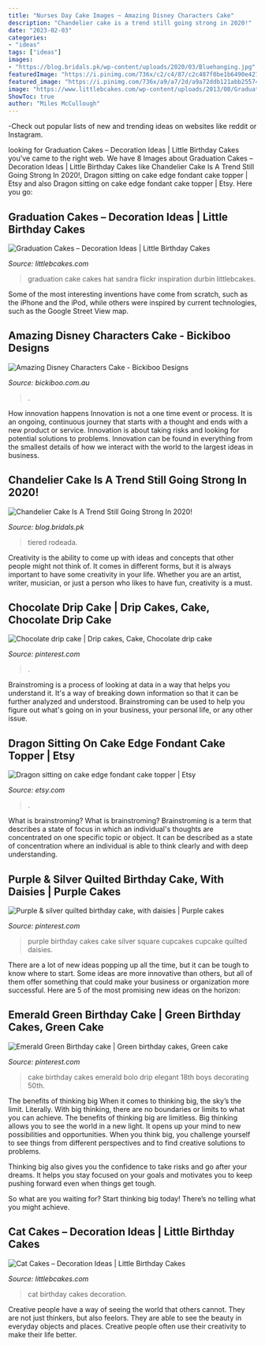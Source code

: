 ```yaml
---
title: "Nurses Day Cake Images ~ Amazing Disney Characters Cake"
description: "Chandelier cake is a trend still going strong in 2020!"
date: "2023-02-03"
categories:
- "ideas"
tags: ["ideas"]
images:
- "https://blog.bridals.pk/wp-content/uploads/2020/03/Bluehanging.jpg"
featuredImage: "https://i.pinimg.com/736x/c2/c4/87/c2c487f0be1b6490e427d8cd5a616946.jpg"
featured_image: "https://i.pinimg.com/736x/a9/a7/2d/a9a72ddb121abb255747c9c0a7d64c5b--purple-and-silver-wedding-silver-wedding-cakes.jpg"
image: "https://www.littlebcakes.com/wp-content/uploads/2013/08/Graduation-Hat-Cake.jpg"
ShowToc: true
author: "Miles McCullough"
---
```



-Check out popular lists of new and trending ideas on websites like reddit or Instagram.

	

		
looking for Graduation Cakes – Decoration Ideas | Little Birthday Cakes you've came to the right web. We have 8 Images about Graduation Cakes – Decoration Ideas | Little Birthday Cakes like Chandelier Cake Is A Trend Still Going Strong In 2020!, Dragon sitting on cake edge fondant cake topper | Etsy and also Dragon sitting on cake edge fondant cake topper | Etsy. Here you go:
		
    
## Graduation Cakes – Decoration Ideas | Little Birthday Cakes

<img loading=lazy src="https://www.littlebcakes.com/wp-content/uploads/2013/08/Graduation-Hat-Cake.jpg" onerror="this.onerror=null;this.src='https://tse1.mm.bing.net/th?id=OIP.jgM4365AVLlNKLt9IofPbAHaJ4&amp;pid=15.1';" alt="Graduation Cakes – Decoration Ideas | Little Birthday Cakes">

_Source: littlebcakes.com_

>graduation cake cakes hat sandra flickr inspiration durbin littlebcakes. 

	

Some of the most interesting inventions have come from scratch, such as the iPhone and the iPod, while others were inspired by current technologies, such as the Google Street View map.

    
## Amazing Disney Characters Cake - Bickiboo Designs

<img loading=lazy src="https://cdn.shopify.com/s/files/1/0161/3068/files/disney_cake_grande.jpg?868" onerror="this.onerror=null;this.src='https://tse4.mm.bing.net/th?id=OIP.Vuiy4RClN-qdoTlUl1-isQAAAA&amp;pid=15.1';" alt="Amazing Disney Characters Cake - Bickiboo Designs">

_Source: bickiboo.com.au_

>. 

	

How innovation happens
Innovation is not a one time event or process. It is an ongoing, continuous journey that starts with a thought and ends with a new product or service. Innovation is about taking risks and looking for potential solutions to problems. Innovation can be found in everything from the smallest details of how we interact with the world to the largest ideas in business.

    
## Chandelier Cake Is A Trend Still Going Strong In 2020!

<img loading=lazy src="https://blog.bridals.pk/wp-content/uploads/2020/03/Bluehanging.jpg" onerror="this.onerror=null;this.src='https://tse2.mm.bing.net/th?id=OIP.cAXWgPuN0E-4DCODTZqsfgHaLI&amp;pid=15.1';" alt="Chandelier Cake Is A Trend Still Going Strong In 2020!">

_Source: blog.bridals.pk_

>tiered rodeada. 

	

Creativity is the ability to come up with ideas and concepts that other people might not think of. It comes in different forms, but it is always important to have some creativity in your life. Whether you are an artist, writer, musician, or just a person who likes to have fun, creativity is a must.

    
## Chocolate Drip Cake | Drip Cakes, Cake, Chocolate Drip Cake

<img loading=lazy src="https://i.pinimg.com/736x/45/1a/69/451a6985d989062f6590354e140de293.jpg" onerror="this.onerror=null;this.src='https://tse4.mm.bing.net/th?id=OIP.EjH6s-jODoyPKSz5WGhUzwHaLH&amp;pid=15.1';" alt="Chocolate drip cake | Drip cakes, Cake, Chocolate drip cake">

_Source: pinterest.com_

>. 

	

Brainstroming is a process of looking at data in a way that helps you understand it. It's a way of breaking down information so that it can be further analyzed and understood. Brainstroming can be used to help you figure out what's going on in your business, your personal life, or any other issue.

    
## Dragon Sitting On Cake Edge Fondant Cake Topper | Etsy

<img loading=lazy src="https://i.etsystatic.com/9084715/r/il/136b84/1591213601/il_1588xN.1591213601_5cc8.jpg" onerror="this.onerror=null;this.src='https://tse1.mm.bing.net/th?id=OIP.cVYxiYR5YpnTtKHXEz5gwQHaJ3&amp;pid=15.1';" alt="Dragon sitting on cake edge fondant cake topper | Etsy">

_Source: etsy.com_

>. 

	

What is brainstroming?
What is brainstroming? Brainstroming is a term that describes a state of focus in which an individual's thoughts are concentrated on one specific topic or object. It can be described as a state of concentration where an individual is able to think clearly and with deep understanding.

    
## Purple &amp; Silver Quilted Birthday Cake, With Daisies | Purple Cakes

<img loading=lazy src="https://i.pinimg.com/736x/a9/a7/2d/a9a72ddb121abb255747c9c0a7d64c5b--purple-and-silver-wedding-silver-wedding-cakes.jpg" onerror="this.onerror=null;this.src='https://tse1.mm.bing.net/th?id=OIP.cH1pQEcSRTp082nXhk0MdwHaJ6&amp;pid=15.1';" alt="Purple &amp; silver quilted birthday cake, with daisies | Purple cakes">

_Source: pinterest.com_

>purple birthday cakes cake silver square cupcakes cupcake quilted daisies. 

	

There are a lot of new ideas popping up all the time, but it can be tough to know where to start. Some ideas are more innovative than others, but all of them offer something that could make your business or organization more successful. Here are 5 of the most promising new ideas on the horizon: 

    
## Emerald Green Birthday Cake | Green Birthday Cakes, Green Cake

<img loading=lazy src="https://i.pinimg.com/736x/c2/c4/87/c2c487f0be1b6490e427d8cd5a616946.jpg" onerror="this.onerror=null;this.src='https://tse3.mm.bing.net/th?id=OIP.Iavqfgz6mH_xCvQaqa6_iQHaJ3&amp;pid=15.1';" alt="Emerald Green Birthday cake | Green birthday cakes, Green cake">

_Source: pinterest.com_

>cake birthday cakes emerald bolo drip elegant 18th boys decorating 50th. 

	

The benefits of thinking big
When it comes to thinking big, the sky’s the limit. Literally. With big thinking, there are no boundaries or limits to what you can achieve. The benefits of thinking big are limitless.
Big thinking allows you to see the world in a new light. It opens up your mind to new possibilities and opportunities. When you think big, you challenge yourself to see things from different perspectives and to find creative solutions to problems.

Thinking big also gives you the confidence to take risks and go after your dreams. It helps you stay focused on your goals and motivates you to keep pushing forward even when things get tough.

So what are you waiting for? Start thinking big today! There’s no telling what you might achieve.

    
## Cat Cakes – Decoration Ideas | Little Birthday Cakes

<img loading=lazy src="http://www.littlebcakes.com/wp-content/uploads/2014/01/Cat-Birthday-Cakes-Pictures-768x1024.jpg" onerror="this.onerror=null;this.src='https://tse4.mm.bing.net/th?id=OIP.DtKoUJYBVFrINkH6MsDqZAHaJ4&amp;pid=15.1';" alt="Cat Cakes – Decoration Ideas | Little Birthday Cakes">

_Source: littlebcakes.com_

>cat birthday cakes decoration. 

	

Creative people have a way of seeing the world that others cannot. They are not just thinkers, but also feelors. They are able to see the beauty in everyday objects and places. Creative people often use their creativity to make their life better.

